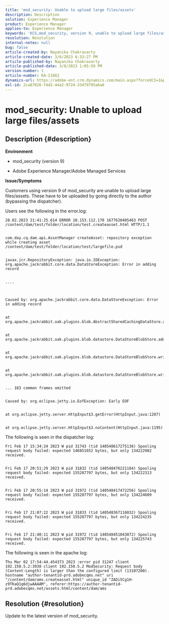 ```yaml
---
title: 'mod_security: Unable to upload large files/assets'
description: Description
solution: Experience Manager
product: Experience Manager
applies-to: Experience Manager
keywords: 'KCS,mod_security, version 9, unable to upload large files/assets, '
resolution: Resolution
internal-notes: null
bug: false
article-created-by: Nayanika Chakravarty
article-created-date: 3/6/2023 6:33:27 PM
article-published-by: Nayanika Chakravarty
article-published-date: 3/8/2023 1:05:59 PM
version-number: 1
article-number: KA-21662
dynamics-url: https://adobe-ent.crm.dynamics.com/main.aspx?forceUCI=1&pagetype=entityrecord&etn=knowledgearticle&id=3083fa5f-4dbc-ed11-83ff-6045bd006268
exl-id: 2ca87826-f4d2-44a2-9724-33479795a6a8
---
```

# mod_security: Unable to upload large files/assets

## Description {#description}


<b>Environment</b>

- mod_security (version 9)

- Adobe Experience Manager/Adobe Managed Services

<b>Issue/Symptoms</b>

Customers using version 9 of mod_security are unable to upload large files/assets. These have to be uploaded by going directly to the author (bypassing the dispatcher).

Users see the following in the error.log:


```
28.02.2023 21:41:25.614 ERROR 10.153.112.170 1677620485463 POST /content/dam/test/folder/location/test.createasset.html HTTP/1.1


com.day.cq.dam.api.AssetManager createAsset: repository exception while creating asset /content/dam/test/folder/location/test/largefile.psd


javax.jcr.RepositoryException: java.io.IOException: org.apache.jackrabbit.core.data.DataStoreException: Error in adding record


....



Caused by: org.apache.jackrabbit.core.data.DataStoreException: Error in adding record


at org.apache.jackrabbit.oak.plugins.blob.AbstractSharedCachingDataStore.addRecord(AbstractSharedCachingDataStore.java:265)


at org.apache.jackrabbit.oak.plugins.blob.datastore.DataStoreBlobStore.addRecordInternal(DataStoreBlobStore.java:821)


at org.apache.jackrabbit.oak.plugins.blob.datastore.DataStoreBlobStore.writeStream(DataStoreBlobStore.java:922)


at org.apache.jackrabbit.oak.plugins.blob.datastore.DataStoreBlobStore.writeBlob(DataStoreBlobStore.java:320)


... 183 common frames omitted


Caused by: org.eclipse.jetty.io.EofException: Early EOF


at org.eclipse.jetty.server.HttpInput$3.getError(HttpInput.java:1207)


at org.eclipse.jetty.server.HttpInput$3.noContent(HttpInput.java:1195)
```




The following is seen in the dispatcher log:


```
Fri Feb 17 15:34:24 2023 W pid 31743 (tid 140548617275136) Spooling request body failed: expected 146851652 bytes, but only 134222982 received.


Fri Feb 17 20:51:29 2023 W pid 31832 (tid 140548476221184) Spooling request body failed: expected 155287797 bytes, but only 134222313 received.


Fri Feb 17 20:55:14 2023 W pid 31972 (tid 140548417472256) Spooling request body failed: expected 155287797 bytes, but only 134224609 received.


Fri Feb 17 21:07:22 2023 W pid 31833 (tid 140548367116032) Spooling request body failed: expected 155287797 bytes, but only 134224235 received.


Fri Feb 17 21:40:11 2023 W pid 31972 (tid 140548451043072) Spooling request body failed: expected 155287797 bytes, but only 134225743 received.
```




The following is seen in the apache log:


```
Thu Mar 02 17:54:44.454373 2023 :error pid 31247 client 192.150.5.2:3938 client 192.150.5.2 ModSecurity: Request body (Content-Length) is larger than the configured limit (13107200). hostname "author-tenantid-prd.adobecqms.net" uri "/content/dam/ams.createasset.html" unique_id "ZADi5Cg1H-z9TKaQ1q6djwAAAAM", referer:https://author-tenantid-prd.adobecqms.net/assets.html/content/dam/ams
```



## Resolution {#resolution}


Update to the latest version of mod_security.
